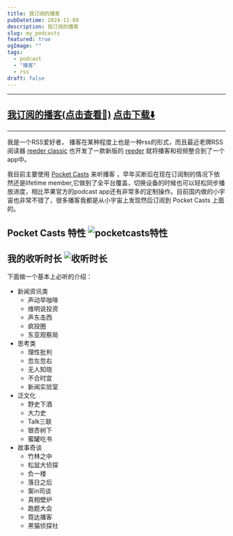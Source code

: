 ```yaml
---
title: 我订阅的播客
pubDatetime: 2024-11-09
description: 我订阅的播客
slug: my_podcasts
featured: true
ogImage: ""
tags:
  - podcast
  - "播客"
  - rss
draft: false
---
```


---

## <a href="/public/assets/files/PocketCasts.opml" target="_blank">我订阅的播客(点击查看👀)</a> <a href="/public/assets/files/PocketCasts.opml" download='cyberfish_podcasts.opml'>点击下载⬇️</a>

---

我是一个RSS爱好者， 播客在某种程度上也是一种rss的形式，而且最近老牌RSS阅读器 [reeder classic](https://reederapp.com/classic/) 也开发了一款新版的 [reeder](https://reederapp.com/) 就将播客和视频整合到了一个app中。

我目前主要使用 [Pocket Casts](https://pocketcasts.com) 来听播客 ，早年买断后在现在订阅制的情况下依然还是lifetime member,它做到了全平台覆盖，切换设备的时候也可以轻松同步播放进度，相比苹果官方的podcast app还有非常多的定制操作。目前国内做的小宇宙也非常不错了，很多播客我都是从小宇宙上发现然后订阅到 Pocket Casts 上面的。

## Pocket Casts 特性 ![pocketcasts特性](/images/我订阅的播客/pocketcasts特性.png)

## 我的收听时长 ![收听时长](/images/我订阅的播客/收听时长.png)

下面做一个基本上必听的介绍：

- 新闻资讯类
  - 声动早咖啡
  - 维明说投资
  - 声东击西
  - 疯投圈
  - 东亚观察局
- 思考类
  - 理性批判
  - 忽左忽右
  - 无人知晓
  - 不合时宜
  - 新闻实验室
- 泛文化
  - 野史下酒
  - 大力史
  - Talk三联
  - 银杏树下
  - 蜜罐吃书
- 故事奇谈
  - 竹林之中
  - 松鼠大侦探
  - 负一楼
  - 落日之后
  - 案in司谈
  - 真相壁炉
  - 跑题大会
  - 霓达播客
  - 黑猫侦探社
